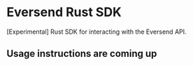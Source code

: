 # Eversend Rust SDK

[Experimental] Rust SDK for interacting with the Eversend API.

## Usage instructions are coming up

